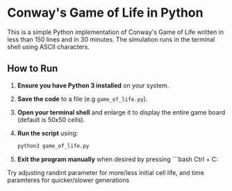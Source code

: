 # Conway's Game of Life in Python

This is a simple Python implementation of Conway's Game of Life written in less than 150 lines and in 30 minutes. The simulation runs in the terminal shell using ASCII characters.

## How to Run

1. **Ensure you have Python 3 installed** on your system.

2. **Save the code** to a file (e.g  `game_of_life.py`).

3. **Open your terminal shell** and enlarge it to display the entire game board (default is 50x50 cells).

4. **Run the script** using:
   ```bash
   python3 game_of_life.py

5.  **Exit the program manually** when desired by pressing ```bash Ctrl + C:

Try adjusting randint parameter for more/less initial cell life, and time paramteres for quicker/slower generations